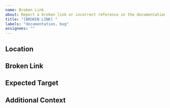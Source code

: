 ```yaml
---
name: Broken Link
about: Report a broken link or incorrect reference in the documentation
title: "[BROKEN LINK] "
labels: "documentation, bug"
assignees: ""
---
```


## Location

<!-- Please provide the URL and/or file path of the documentation page containing the broken link -->

## Broken Link

<!-- Please provide the text and target URL of the broken link -->

## Expected Target

<!-- If you know the correct link destination, please provide it -->

## Additional Context

<!-- Any additional information or context about this broken link -->
